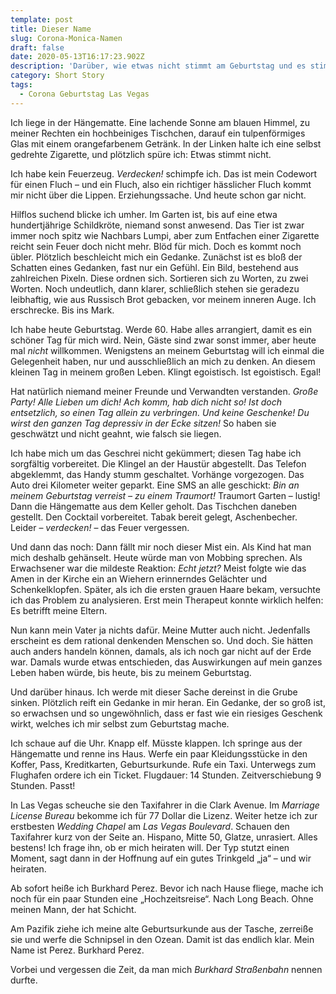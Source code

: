 ```yaml
---
template: post
title: Dieser Name
slug: Corona-Monica-Namen
draft: false
date: 2020-05-13T16:17:23.902Z
description: 'Darüber, wie etwas nicht stimmt am Geburtstag und es stimmend gemacht wird'
category: Short Story
tags:
  - Corona Geburtstag Las Vegas
---
```

Ich liege in der Hängematte. Eine lachende Sonne am blauen Himmel, zu meiner Rechten ein hochbeiniges Tischchen, darauf ein tulpenförmiges Glas mit einem orangefarbenem Getränk. In der Linken halte ich eine selbst gedrehte Zigarette, und plötzlich spüre ich: Etwas stimmt nicht.

Ich habe kein Feuerzeug. *Verdecken!* schimpfe ich. Das ist mein Codewort für einen Fluch – und ein Fluch, also ein richtiger hässlicher Fluch kommt mir nicht über die Lippen. Erziehungssache. Und heute schon gar nicht.

Hilflos suchend blicke ich umher. Im Garten ist, bis auf eine etwa hundertjährige Schildkröte, niemand sonst anwesend. Das Tier ist zwar immer noch spitz wie Nachbars Lumpi, aber zum Entfachen einer Zigarette reicht sein Feuer doch nicht mehr. Blöd für mich. Doch es kommt noch übler. Plötzlich beschleicht mich ein Gedanke. Zunächst ist es bloß der Schatten eines Gedanken, fast nur ein Gefühl. Ein Bild, bestehend aus zahlreichen Pixeln. Diese ordnen sich. Sortieren sich zu Worten, zu zwei Worten. Noch undeutlich, dann klarer, schließlich stehen sie geradezu leibhaftig, wie aus Russisch Brot gebacken, vor meinem inneren Auge. Ich erschrecke. Bis ins Mark.

Ich habe heute Geburtstag. Werde 60. Habe alles arrangiert, damit es ein schöner Tag für mich wird. Nein, Gäste sind zwar sonst immer, aber heute mal *nicht* willkommen. Wenigstens an meinem Geburtstag will ich einmal die Gelegenheit haben, nur und ausschließlich an mich zu denken. An diesem kleinen Tag in meinem großen Leben. Klingt egoistisch. Ist egoistisch. Egal!

Hat natürlich niemand meiner Freunde und Verwandten verstanden. *Große Party! Alle Lieben um dich! Ach komm, hab dich nicht so! Ist doch entsetzlich, so einen Tag allein zu verbringen. Und keine Geschenke! Du wirst den ganzen Tag depressiv in der Ecke sitzen!* So haben sie geschwätzt und nicht geahnt, wie falsch sie liegen. 

Ich habe mich um das Geschrei nicht gekümmert; diesen Tag habe ich sorgfältig vorbereitet. Die Klingel an der Haustür abgestellt. Das Telefon abgeklemmt, das Handy stumm geschaltet. Vorhänge vorgezogen. Das Auto drei Kilometer weiter geparkt. Eine SMS an alle geschickt: *Bin an meinem Geburtstag verreist – zu einem Traumort!* Traumort Garten – lustig! Dann die Hängematte aus dem Keller geholt. Das Tischchen daneben gestellt. Den Cocktail vorbereitet. Tabak bereit gelegt, Aschenbecher. Leider – *verdecken!* – das Feuer vergessen.

Und dann das noch: Dann fällt mir noch dieser Mist ein. Als Kind hat man mich deshalb gehänselt. Heute würde man von Mobbing sprechen. Als Erwachsener war die mildeste Reaktion: *Echt jetzt?* Meist folgte wie das Amen in der Kirche ein an Wiehern erinnerndes Gelächter und Schenkelklopfen. Später, als ich  die ersten grauen Haare bekam, versuchte ich das Problem zu analysieren. Erst mein Therapeut konnte wirklich helfen: Es betrifft meine Eltern.

Nun kann mein Vater ja nichts dafür. Meine Mutter auch nicht. Jedenfalls erscheint es dem rational denkenden Menschen so. Und doch. Sie hätten auch anders handeln können, damals, als ich noch gar nicht auf der Erde war. Damals wurde etwas entschieden, das Auswirkungen auf mein ganzes Leben haben würde, bis heute, bis zu meinem Geburtstag. 

Und darüber hinaus. Ich werde mit dieser Sache dereinst in die Grube sinken. Plötzlich reift ein Gedanke in mir heran. Ein Gedanke, der so groß ist, so erwachsen und so ungewöhnlich, dass er fast wie ein riesiges Geschenk wirkt, welches ich mir selbst zum Geburtstag mache.

Ich schaue auf die Uhr. Knapp elf. Müsste klappen. Ich springe aus der Hängematte und renne ins Haus. Werfe ein paar Kleidungsstücke in den Koffer, Pass, Kreditkarten, Geburtsurkunde. Rufe ein Taxi. Unterwegs zum Flughafen ordere ich ein Ticket. Flugdauer: 14 Stunden. Zeitverschiebung 9 Stunden. Passt!

In Las Vegas scheuche sie den Taxifahrer in die Clark Avenue. Im *Marriage License Bureau* bekomme ich  für 77 Dollar die Lizenz. Weiter hetze ich zur erstbesten *Wedding Chapel* am *Las Vegas Boulevard*. Schauen den Taxifahrer kurz von der Seite an. Hispano, Mitte 50, Glatze, unrasiert. Alles bestens! Ich frage ihn, ob er mich heiraten will. Der Typ stutzt einen Moment, sagt dann in der Hoffnung auf ein gutes Trinkgeld „ja“ – und wir heiraten. 

Ab sofort heiße ich Burkhard Perez. Bevor ich nach Hause fliege, mache ich noch für ein paar Stunden eine „Hochzeitsreise“. Nach Long Beach. Ohne meinen Mann, der hat Schicht. 

Am Pazifik ziehe ich meine alte Geburtsurkunde aus der Tasche, zerreiße sie und werfe die Schnipsel in den Ozean. Damit ist das endlich klar. Mein Name ist Perez. Burkhard Perez. 

Vorbei und vergessen die Zeit, da man mich *Burkhard Straßenbahn* nennen durfte.